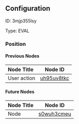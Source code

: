 # <nil>
## Configuration
ID:  3mjp355lsy

Type: EVAL 








### Position

#### Previous Nodes
| Node Title | Node ID |
| :------------- | ------------ |
| User action  | [uh95uv8tkc](./uh95uv8tkc.md) | 
 
 #### Future Nodes
| Node Title | Node ID |
| :------------- | ------------ |
| Node |[s0wuh3cmeu](./s0wuh3cmeu.md) | 